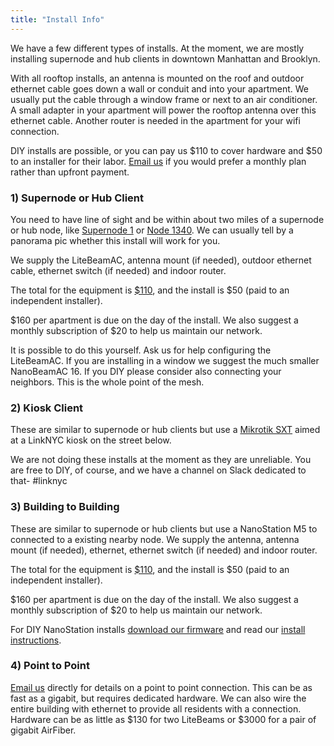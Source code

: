 ```yaml
---
title: "Install Info"
---
```


We have a few different types of installs. At the moment, we are mostly installing supernode and hub clients in downtown Manhattan and Brooklyn.

With all rooftop installs, an antenna is mounted on the roof and outdoor ethernet cable goes down a wall or conduit and into your apartment. We usually put the cable through a window frame or next to an air conditioner. A small adapter in your apartment will power the rooftop antenna over this ethernet cable. Another router is needed in the apartment for your wifi connection.

DIY installs are possible, or you can pay us $110 to cover hardware and $50 to an installer for their labor. [Email us](mailto:contact@nycmesh.net) if you would prefer a monthly plan rather than upfront payment.

### 1) Supernode or Hub Client

You need to have line of sight and be within about two miles of a supernode or hub node, like [Supernode 1](/map/nodes/227) or [Node 1340](/map/nodes/1340). We can usually tell by a panorama pic whether this install will work for you.

We supply the LiteBeamAC, antenna mount (if needed), outdoor ethernet cable, ethernet switch (if needed) and indoor router.

The total for the equipment is [$110](/pay/), and the install is $50 (paid to an independent installer).

$160 per apartment is due on the day of the install. We also suggest a monthly subscription of $20 to help us maintain our network.

It is possible to do this yourself. Ask us for help configuring the LiteBeamAC. If you are installing in a window we suggest the much smaller NanoBeamAC 16. If you DIY please consider also connecting your neighbors. This is the whole point of the mesh.

### 2) Kiosk Client

These are similar to supernode or hub clients but use a [Mikrotik SXT](https://docs.nycmesh.net/hardware/sxtsqg5acd/) aimed at a LinkNYC kiosk on the street below.

We are not doing these installs at the moment as they are unreliable. You are free to DIY, of course, and we have a channel on Slack dedicated to that- #linknyc

### 3) Building to Building

These are similar to supernode or hub clients but use a NanoStation M5 to connected to a existing nearby node. We supply the antenna, antenna mount (if needed), ethernet, ethernet switch (if needed) and indoor router.

The total for the equipment is [$110](/pay/), and the install is $50 (paid to an independent installer).

$160 per apartment is due on the day of the install. We also suggest a monthly subscription of $20 to help us maintain our network.

For DIY NanoStation installs [download our firmware](/download) and read our [install instructions](https://docs.nycmesh.net/installs/nsm5/).

### 4) Point to Point

[Email us](mailto:contact@nycmesh.net) directly for details on a point to point connection. This can be as fast as a gigabit, but requires dedicated hardware. We can also wire the entire building with ethernet to provide all residents with a connection. Hardware can be as little as $130 for two LiteBeams or $3000 for a pair of gigabit AirFiber.
